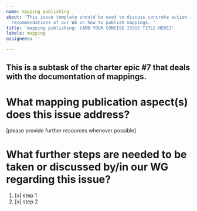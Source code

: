 ```yaml
---
name: mapping publishing
about: 'This issue template should be used to discuss concrete action items regarding
  recommendations of our WG on how to publish mappings. '
title: 'mapping publishing: [ADD YOUR CONCISE ISSUE TITLE HERE]'
labels: mapping
assignees: ''

---
```


This is a subtask of the charter epic #7 that deals with the documentation of mappings.
--- 
# What mapping publication aspect(s) does this issue address?
[please provide further resources whenever possible]

# What further steps are needed to be taken or discussed by/in our WG regarding this issue?

1. [x] step 1
2. [x] step 2
